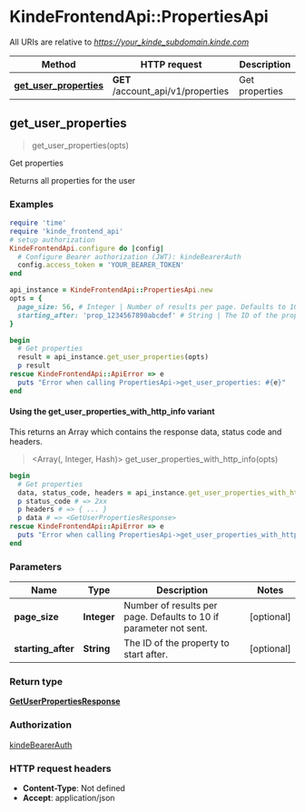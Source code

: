 # KindeFrontendApi::PropertiesApi

All URIs are relative to *https://your_kinde_subdomain.kinde.com*

| Method | HTTP request | Description |
| ------ | ------------ | ----------- |
| [**get_user_properties**](PropertiesApi.md#get_user_properties) | **GET** /account_api/v1/properties | Get properties |


## get_user_properties

> <GetUserPropertiesResponse> get_user_properties(opts)

Get properties

Returns all properties for the user 

### Examples

```ruby
require 'time'
require 'kinde_frontend_api'
# setup authorization
KindeFrontendApi.configure do |config|
  # Configure Bearer authorization (JWT): kindeBearerAuth
  config.access_token = 'YOUR_BEARER_TOKEN'
end

api_instance = KindeFrontendApi::PropertiesApi.new
opts = {
  page_size: 56, # Integer | Number of results per page. Defaults to 10 if parameter not sent.
  starting_after: 'prop_1234567890abcdef' # String | The ID of the property to start after.
}

begin
  # Get properties
  result = api_instance.get_user_properties(opts)
  p result
rescue KindeFrontendApi::ApiError => e
  puts "Error when calling PropertiesApi->get_user_properties: #{e}"
end
```

#### Using the get_user_properties_with_http_info variant

This returns an Array which contains the response data, status code and headers.

> <Array(<GetUserPropertiesResponse>, Integer, Hash)> get_user_properties_with_http_info(opts)

```ruby
begin
  # Get properties
  data, status_code, headers = api_instance.get_user_properties_with_http_info(opts)
  p status_code # => 2xx
  p headers # => { ... }
  p data # => <GetUserPropertiesResponse>
rescue KindeFrontendApi::ApiError => e
  puts "Error when calling PropertiesApi->get_user_properties_with_http_info: #{e}"
end
```

### Parameters

| Name | Type | Description | Notes |
| ---- | ---- | ----------- | ----- |
| **page_size** | **Integer** | Number of results per page. Defaults to 10 if parameter not sent. | [optional] |
| **starting_after** | **String** | The ID of the property to start after. | [optional] |

### Return type

[**GetUserPropertiesResponse**](GetUserPropertiesResponse.md)

### Authorization

[kindeBearerAuth](../README.md#kindeBearerAuth)

### HTTP request headers

- **Content-Type**: Not defined
- **Accept**: application/json

